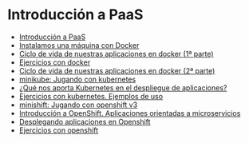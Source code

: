 
# Introducción a PaaS

* [Introducción a PaaS](https://iesgn.github.io/cloudandrelated/es_paas.html#/)
* [Instalamos una máquina con Docker](docker.md)
* [Ciclo de vida de nuestras aplicaciones en docker (1ª parte)](https://iesgn.github.io/cloudandrelated/es_docker.html#/)
* [Ejercicios con docker](ejercicios_docker.md)
* [Ciclo de vida de nuestras aplicaciones en docker (2ª parte)](https://iesgn.github.io/cloudandrelated/es_docker.html#/3)
* [minikube: Jugando con kubernetes](minikube.md)
* [¿Qué nos aporta Kubernetes en el despliegue de aplicaciones?](https://iesgn.github.io/cloudandrelated/es_kubernetes.html#/)
* [Ejercicios con kubernetes. Ejemplos de uso]()
* [minishift: Jugando con openshift v3](minishift.md)
* [Introducción a OpenShift. Aplicaciones orientadas a microservicios](https://iesgn.github.io/cloudandrelated/es_openshift.html#/)
* [Desplegando aplicaciones en Openshift](https://iesgn.github.io/cloudandrelated/aplicaciones_openshift.html#/)
* [Ejercicios con openshift]()